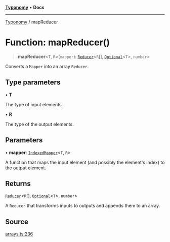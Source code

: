 [**Typonomy**](../README.md) • **Docs**

***

[Typonomy](../globals.md) / mapReducer

# Function: mapReducer()

> **mapReducer**\<`T`, `R`\>(`mapper`): [`Reducer`](../type-aliases/Reducer.md)\<`R`[], [`Optional`](../type-aliases/Optional.md)\<`T`\>, `number`\>

Converts a `Mapper` into an array `Reducer`.

## Type parameters

• **T**

The type of input elements.

• **R**

The type of the output elements.

## Parameters

• **mapper**: [`IndexedMapper`](../type-aliases/IndexedMapper.md)\<`T`, `R`\>

A function that maps the input element (and possibly the element's index) to the output element.

## Returns

[`Reducer`](../type-aliases/Reducer.md)\<`R`[], [`Optional`](../type-aliases/Optional.md)\<`T`\>, `number`\>

A `Reducer` that transforms inputs to outputs and appends them to an array.

## Source

[arrays.ts:236](https://github.com/softcraft-development/typonomy/blob/5469316e6ff7a55df7069c91f81292468fab4b62/src/arrays.ts#L236)
